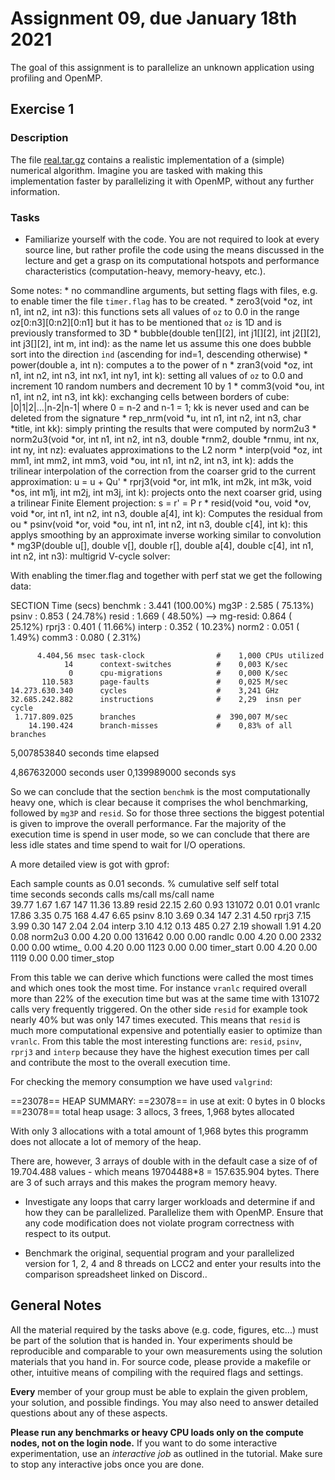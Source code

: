 # Assignment 09, due January 18th 2021

The goal of this assignment is to parallelize an unknown application using profiling and OpenMP.

## Exercise 1

### Description

The file [real.tar.gz](real.tar.gz) contains a realistic implementation of a (simple) numerical algorithm. Imagine you are tasked with making this implementation faster by parallelizing it with OpenMP, without any further information.

### Tasks

- Familiarize yourself with the code. You are not required to look at every source line, but rather profile the code using the means discussed in the lecture and get a grasp on its computational hotspots and performance characteristics (computation-heavy, memory-heavy, etc.).

Some notes:
    * no commandline arguments, but setting flags with files, e.g. to enable timer the file `timer.flag` has to be created. 
    * zero3(void *oz, int n1, int n2, int n3): this functions sets all values of `oz` to 0.0 in the range oz[0:n3][0:n2][0:n1]
    but it has to be mentioned that `oz` is 1D and is previously transformed to 3D
    * bubble(double ten[][2], int j1[][2], int j2[][2], int j3[][2], int m, int ind): as the name let us assume this one does bubble sort into the direction `ind` (ascending for ind=1, descending otherwise)
    * power(double a, int n): computes a to the power of n
    * zran3(void *oz, int n1, int n2, int n3, int nx1, int ny1, int k): setting all values of `oz` to 0.0 and increment 10 random numbers and decrement 10 by 1
    * comm3(void *ou, int n1, int n2, int n3, int kk): exchanging cells between borders of cube: |0|1|2|...|n-2|n-1| where 0 = n-2 and n-1 = 1; kk is never used and can be deleted from the signature
    * rep_nrm(void *u, int n1, int n2, int n3, char *title, int kk): simply printing the results that were computed by norm2u3
    * norm2u3(void *or, int n1, int n2, int n3, double *rnm2, double *rnmu, int nx, int ny, int nz): evaluates approximations to the L2 norm
    * interp(void *oz, int mm1, int mm2, int mm3, void *ou, int n1, int n2, int n3, int k): adds the trilinear interpolation of the correction from the coarser grid to the current approximation:  u = u + Qu'
    * rprj3(void *or, int m1k, int m2k, int m3k, void *os, int m1j, int m2j, int m3j, int k): projects onto the next coarser grid, using a trilinear Finite Element projection:  s = r' = P r
    * resid(void *ou, void *ov, void *or, int n1, int n2, int n3, double a[4], int k): Computes the residual from ou
    * psinv(void *or, void *ou, int n1, int n2, int n3, double c[4], int k): this applys smoothing by an approximate inverse working similar to convolution
    * mg3P(double u[], double v[], double r[], double a[4], double c[4], int n1, int n2, int n3): multigrid V-cycle solver: 


With enabling the timer.flag and together with perf stat we get the following data:

SECTION   Time (secs)
benchmk :    3.441  (100.00%)
mg3P    :    2.585  ( 75.13%)
psinv   :    0.853  ( 24.78%)
resid   :    1.669  ( 48.50%)
--> mg-resid:    0.864  ( 25.12%)
rprj3   :    0.401  ( 11.66%)
interp  :    0.352  ( 10.23%)
norm2   :    0.051  (  1.49%)
comm3   :    0.080  (  2.31%)

          4.404,56 msec task-clock                #    1,000 CPUs utilized          
                14      context-switches          #    0,003 K/sec                  
                 0      cpu-migrations            #    0,000 K/sec                  
           110.583      page-faults               #    0,025 M/sec                  
    14.273.630.340      cycles                    #    3,241 GHz                    
    32.685.242.882      instructions              #    2,29  insn per cycle         
     1.717.809.025      branches                  #  390,007 M/sec                  
        14.190.424      branch-misses             #    0,83% of all branches 

5,007853840 seconds time elapsed

4,867632000 seconds user
0,139989000 seconds sys

So we can conclude that the section `benchmk` is the most computationally heavy one, which is clear because it comprises the whol benchmarking, followed by `mg3P` and `resid`. So for those three sections the biggest potential is given to improve the overall performance.
Far the majority of the execution time is spend in user mode, so we can conclude that there are less idle states and time spend to wait for I/O operations.

A more detailed view is got with gprof:

Each sample counts as 0.01 seconds.
  %   cumulative   self              self     total           
 time   seconds   seconds    calls  ms/call  ms/call  name    
 39.77      1.67     1.67      147    11.36    13.89  resid
 22.15      2.60     0.93   131072     0.01     0.01  vranlc
 17.86      3.35     0.75      168     4.47     6.65  psinv
  8.10      3.69     0.34      147     2.31     4.50  rprj3
  7.15      3.99     0.30      147     2.04     2.04  interp
  3.10      4.12     0.13      485     0.27     2.19  showall
  1.91      4.20     0.08                             norm2u3
  0.00      4.20     0.00   131642     0.00     0.00  randlc
  0.00      4.20     0.00     2332     0.00     0.00  wtime_
  0.00      4.20     0.00     1123     0.00     0.00  timer_start
  0.00      4.20     0.00     1119     0.00     0.00  timer_stop

From this table we can derive which functions were called the most times and which ones took the most time.
For instance `vranlc` required overall more than 22% of the execution time but was at the same time with 131072 calls
very frequently triggered. On the other side `resid` for example took nearly 40% but was only 147 times executed. 
This means that `resid` is much more computational expensive and potentially easier to optimize than `vranlc`. 
From this table the most interesting functions are: `resid`, `psinv`, `rprj3` and `interp` because they have the highest 
execution times per call and contribute the most to the overall execution time.    


For checking the memory consumption we have used `valgrind`:

==23078== HEAP SUMMARY:
==23078==     in use at exit: 0 bytes in 0 blocks
==23078==   total heap usage: 3 allocs, 3 frees, 1,968 bytes allocated

With only 3 allocations with a total amount of 1,968 bytes this programm does not allocate a lot of memory of the heap.

There are, however, 3 arrays of double with in the default case a size of of 19.704.488 values - which means 19704488*8 = 157.635.904 bytes.
There are 3 of such arrays and this makes the program memory heavy.


- Investigate any loops that carry larger workloads and determine if and how they can be parallelized. Parallelize them with OpenMP. Ensure that any code modification does not violate program correctness with respect to its output.



- Benchmark the original, sequential program and your parallelized version for 1, 2, 4 and 8 threads on LCC2 and enter your results into the comparison spreadsheet linked on Discord..

## General Notes

All the material required by the tasks above (e.g. code, figures, etc...) must be part of the solution that is handed in. Your experiments should be reproducible and comparable to your own measurements using the solution materials that you hand in. For source code, please provide a makefile or other, intuitive means of compiling with the required flags and settings.

**Every** member of your group must be able to explain the given problem, your solution, and possible findings. You may also need to answer detailed questions about any of these aspects.

**Please run any benchmarks or heavy CPU loads only on the compute nodes, not on the login node.**
If you want to do some interactive experimentation, use an *interactive job* as outlined in the tutorial. Make sure to stop any interactive jobs once you are done.
